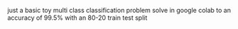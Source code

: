 just a basic toy multi class classification problem solve in google colab to an accuracy of 99.5% with an 80-20 train test split
